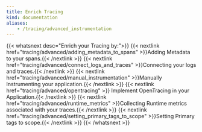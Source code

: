 ```yaml
---
title: Enrich Tracing
kind: documentation
aliases:
    - /tracing/advanced_instrumentation
---
```


{{< whatsnext desc="Enrich your Tracing by:">}}
    {{< nextlink href="tracing/advanced/adding_metadata_to_spans" >}}Adding Metadata to your spans.{{< /nextlink >}}
    {{< nextlink href="tracing/advanced/connect_logs_and_traces" >}}Connecting your logs and traces.{{< /nextlink >}}
    {{< nextlink href="tracing/advanced/manual_instrumentation" >}}Manually Instrumenting your application.{{< /nextlink >}}
    {{< nextlink href="tracing/advanced/opentracing" >}} Implement OpenTracing in your Application.{{< /nextlink >}}
    {{< nextlink href="tracing/advanced/runtime_metrics" >}}Collecting Runtime metrics associated with your traces.{{< /nextlink >}}
    {{< nextlink href="tracing/advanced/setting_primary_tags_to_scope" >}}Setting Primary tags to scope.{{< /nextlink >}}
{{< /whatsnext >}}

